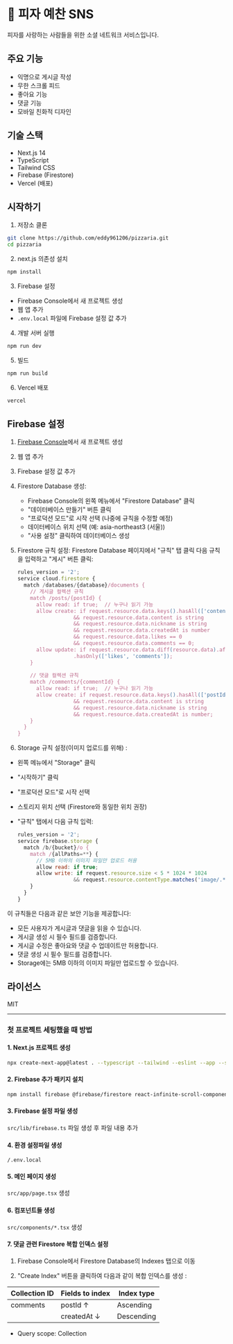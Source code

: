# 🍕 피자 예찬 SNS

피자를 사랑하는 사람들을 위한 소셜 네트워크 서비스입니다.

## 주요 기능

- 익명으로 게시글 작성
- 무한 스크롤 피드
- 좋아요 기능
- 댓글 기능
- 모바일 친화적 디자인

## 기술 스택

- Next.js 14
- TypeScript
- Tailwind CSS
- Firebase (Firestore)
- Vercel (배포)

## 시작하기

1. 저장소 클론
```bash
git clone https://github.com/eddy961206/pizzaria.git
cd pizzaria
```

2. next.js 의존성 설치
```bash
npm install
```

3. Firebase 설정
- Firebase Console에서 새 프로젝트 생성
- 웹 앱 추가
- `.env.local` 파일에 Firebase 설정 값 추가

4. 개발 서버 실행
```bash
npm run dev
```

5. 빌드
```bash
npm run build
```

6. Vercel 배포
```bash
vercel
```

## Firebase 설정

1. [Firebase Console](https://console.firebase.google.com/)에서 새 프로젝트 생성
2. 웹 앱 추가
3. Firebase 설정 값 추가
4. Firestore Database 생성:
    *  Firebase Console의 왼쪽 메뉴에서 "Firestore Database" 클릭
    *  "데이터베이스 만들기" 버튼 클릭
    *  "프로덕션 모드"로 시작 선택 (나중에 규칙을 수정할 예정)
    *  데이터베이스 위치 선택 (예: asia-northeast3 (서울))
    *  "사용 설정" 클릭하여 데이터베이스 생성
5. Firestore 규칙 설정:
Firestore Database 페이지에서 "규칙" 탭 클릭
다음 규칙을 입력하고 "게시" 버튼 클릭:

      ```javascript
      rules_version = '2';
      service cloud.firestore {
        match /databases/{database}/documents {
          // 게시글 컬렉션 규칙
          match /posts/{postId} {
            allow read: if true;  // 누구나 읽기 가능
            allow create: if request.resource.data.keys().hasAll(['content', 'nickname', 'createdAt', 'likes', 'comments'])
                        && request.resource.data.content is string
                        && request.resource.data.nickname is string
                        && request.resource.data.createdAt is number
                        && request.resource.data.likes == 0
                        && request.resource.data.comments == 0;
            allow update: if request.resource.data.diff(resource.data).affectedKeys()
                        .hasOnly(['likes', 'comments']);
          }
          
          // 댓글 컬렉션 규칙
          match /comments/{commentId} {
            allow read: if true;  // 누구나 읽기 가능
            allow create: if request.resource.data.keys().hasAll(['postId', 'content', 'nickname', 'createdAt'])
                        && request.resource.data.content is string
                        && request.resource.data.nickname is string
                        && request.resource.data.createdAt is number;
          }
        }
      }
      ```

6. Storage 규칙 설정(이미지 업로드를 위해) :
* 왼쪽 메뉴에서 "Storage" 클릭
* "시작하기" 클릭
* "프로덕션 모드"로 시작 선택
* 스토리지 위치 선택 (Firestore와 동일한 위치 권장)
* "규칙" 탭에서 다음 규칙 입력:

    ```javascript
    rules_version = '2';
    service firebase.storage {
      match /b/{bucket}/o {
        match /{allPaths=**} {
          // 5MB 이하의 이미지 파일만 업로드 허용
          allow read: if true;
          allow write: if request.resource.size < 5 * 1024 * 1024
                      && request.resource.contentType.matches('image/.*');
        }
      }
    }
    ```

이 규칙들은 다음과 같은 보안 기능을 제공합니다:

- 모든 사용자가 게시글과 댓글을 읽을 수 있습니다.
- 게시글 생성 시 필수 필드를 검증합니다.
- 게시글 수정은 좋아요와 댓글 수 업데이트만 허용합니다.
- 댓글 생성 시 필수 필드를 검증합니다.
- Storage에는 5MB 이하의 이미지 파일만 업로드할 수 있습니다.


## 라이선스

MIT

---

### 첫 프로젝트 세팅했을 때 방법

#### 1. Next.js 프로젝트 생성

```bash
npx create-next-app@latest . --typescript --tailwind --eslint --app --src-dir --import-alias @/*
```
#### 2. Firebase 추가 패키지 설치

```bash
npm install firebase @firebase/firestore react-infinite-scroll-component react-icons date-fns
```

#### 3. Firebase 설정 파일 생성

`src/lib/firebase.ts` 파일 생성 후 파일 내용 추가

#### 4. 환경 설정파일 생성

`/.env.local`

#### 5. 메인 페이지 생성

`src/app/page.tsx` 생성

#### 6. 컴포넌트들 생성

`src/components/*.tsx` 생성


#### 7. 댓글 관련 Firestore 복합 인덱스 설정

1. Firebase Console에서 Firestore Database의 Indexes 탭으로 이동

2. "Create Index" 버튼을 클릭하여 다음과 같이 복합 인덱스를 생성 :

| Collection ID | Fields to index | Index type |
|--------------|-----------------|------------|
| comments     | postId ↑        | Ascending  |
|              | createdAt ↓     | Descending |

- Query scope: Collection


